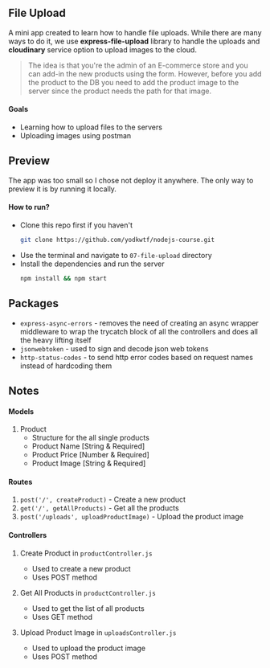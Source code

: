 ## File Upload

A mini app created to learn how to handle file uploads. While there are many ways to do it, we use **express-file-upload** library to handle the uploads and **cloudinary** service option to upload images to the cloud.

> The idea is that you're the admin of an E-commerce store and you can add-in the new products using the form. However, before you add the product to the DB you need to add the product image to the server since the product needs the path for that image.

#### Goals

- Learning how to upload files to the servers
- Uploading images using postman

## Preview

The app was too small so I chose not deploy it anywhere. The only way to preview it is by running it locally.

#### How to run?

- Clone this repo first if you haven't
  ```bash
  git clone https://github.com/yodkwtf/nodejs-course.git
  ```
- Use the terminal and navigate to `07-file-upload` directory
- Install the dependencies and run the server
  ```bash
  npm install && npm start
  ```

## Packages

- `express-async-errors` - removes the need of creating an async wrapper middleware to wrap the trycatch block of all the controllers and does all the heavy lifting itself
- `jsonwebtoken` - used to sign and decode json web tokens
- `http-status-codes` - to send http error codes based on request names instead of hardcoding them

## Notes

#### Models

1. Product
   - Structure for the all single products
   - Product Name [String & Required]
   - Product Price [Number & Required]
   - Product Image [String & Required]

#### Routes

1. `post('/', createProduct)` - Create a new product
2. `get('/', getAllProducts)` - Get all the products
3. `post('/uploads', uploadProductImage)` - Upload the product image

#### Controllers

1. Create Product in `productController.js`

   - Used to create a new product
   - Uses POST method

2. Get All Products in `productController.js`

   - Used to get the list of all products
   - Uses GET method

3. Upload Product Image in `uploadsController.js`

   - Used to upload the product image
   - Uses POST method

